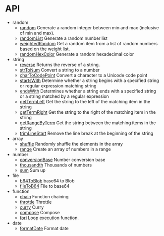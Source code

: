 # API

-   random
    -   [random](./random/random.md) Generate a random integer between min and max (inclusive of min and max).
    -   [randomList](./random/randomList.md) Generate a random number list
    -   [weightedRandom](./random/weightedRandom.md) Get a random item from a list of random numbers based on the weight list.
    -   [randomHexColor](./random/randomHexColor.md) Generate a random hexadecimal color
-   string
    -   [reverse](./string/reverse.md) Returns the reverse of a string.
    -   [strToNum](./string/strToNum.md) Convert a string to a number
    -   [charToCodePoint](./string/charToCodePoint.md) Convert a character to a Unicode code point
    -   [startsWith](./string/startsWith.md) Determine whether a string begins with a specified string or regular expression matching string
    -   [endsWith](./string/endsWith.md) Determines whether a string ends with a specified string or a string matched by a regular expression
    -   [getTermLeft](./string/getTermLeft.md) Get the string to the left of the matching item in the string
    -   [getTermRight](./string/getTermRight.md) Get the string to the right of the matching item in the string
    -   [getRangeByTerm](./string/getRangeByTerm.md) Get the string between the matching items in the string
    -   [trimLineStart](./string/trimLineStart.md) Remove the line break at the beginning of the string
-   array
    -   [shuffle](./array/shuffle.md) Randomly shuffle the elements in the array
    -   [range](./array/range.md) Create an array of numbers in a range
-   number
    -   [conversionBase](./number/conversionBase.md) Number conversion base
    -   [thousandth](./number/thousandth.md) Thousands of numbers
    -   [sum](./number/sum.md) Sum up
-   file
    -   [b64ToBlob](./file/b64ToBlob.md) base64 to Blob
    -   [fileToB64](./file/fileToB64.md) File to base64
-   function
    -   [chain](./function/chain.md) Function chaining
    -   [throttle](./function/throttle.md) Throttle
    -   [curry](./function/curry.md) Curry
    -   [compose](./function/compose.md) Compose
    -   [fori](./function/fori.md) Loop execution function.
-   date
    -   [formatDate](./date/formatDate.md) Format date
